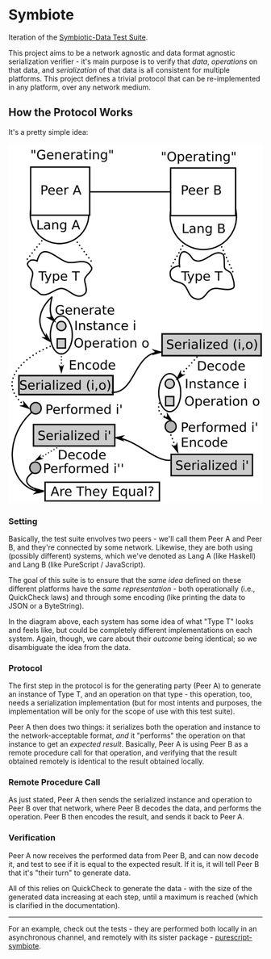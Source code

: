 # Symbiote

Iteration of the [Symbiotic-Data Test Suite](https://docs.symbiotic-data.io/en/latest/testsuite.html).

This project aims to be a network agnostic and data format agnostic serialization verifier - it's main
purpose is to verify that _data_, _operations_ on that data, and _serialization_ of that data is
all consistent for multiple platforms. This project defines a trivial protocol that can be re-implemented
in any platform, over any network medium.

## How the Protocol Works

It's a pretty simple idea:

![](https://github.com/athanclark/symbiote/raw/master/images/drawing-rendered.png)

### Setting

Basically, the test suite envolves two peers - we'll call them Peer A and Peer B, and they're connected
by some network. Likewise, they are both using (possibly different) systems, which we've denoted as Lang A
(like Haskell) and Lang B (like PureScript / JavaScript).

The goal of this suite is to ensure that the _same idea_ defined on these different platforms have the
_same representation_ - both operationally (i.e., QuickCheck laws) and through some encoding (like printing
the data to JSON or a ByteString).

In the diagram above, each system has some idea of what "Type T" looks and feels like, but could be completely
different implementations on each system. Again, though, we care about their _outcome_ being identical; so we
disambiguate the idea from the data.

### Protocol

The first step in the protocol is for the generating party (Peer A) to generate an instance of Type T, and an operation
on that type - this operation, too, needs a serialization implementation (but for most intents and purposes,
the implementation will be only for the scope of use with this test suite).

Peer A then does two things: it serializes both the operation and instance to the network-acceptable format, _and_
it "performs" the operation on that instance to get an _expected result_. Basically, Peer A is using Peer B as a
remote procedure call for that operation, and verifying that the result obtained remotely is identical to the
result obtained locally.

### Remote Procedure Call

As just stated, Peer A then sends the serialized instance and operation to Peer B over that network, where Peer B
decodes the data, and performs the operation. Peer B then encodes the result, and sends it back to Peer A.

### Verification

Peer A now receives the performed data from Peer B, and can now decode it, and test to see if it is equal to the
expected result. If it is, it will tell Peer B that it's "their turn" to generate data.


All of this relies on QuickCheck to generate the data - with the size of the generated data increasing at each step,
until a maximum is reached (which is clarified in the documentation).

-------------

For an example, check out the tests - they are performed both locally in an asynchronous channel, and remotely
with its sister package - [purescript-symbiote](https://pursuit.purescript.org/package/purescript-symbiote).
